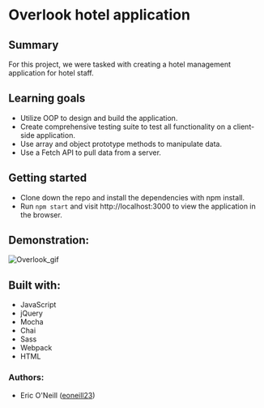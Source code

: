 # Overlook hotel application

## Summary
For this project, we were tasked with creating a hotel management application for hotel staff.

## Learning goals
  * Utilize OOP to design and build the application.
  * Create comprehensive testing suite to test all functionality on a client-side application.
  * Use array and object prototype methods to manipulate data.
  * Use a Fetch API to pull data from a server.
  
## Getting started
 * Clone down the repo and install the dependencies with npm install.
 * Run `npm start` and visit http://localhost:3000 to view the application in the browser.
  
## Demonstration:
![Overlook_gif](./src/images/overlook-gif.gif)

 ## Built with:
 * JavaScript
 * jQuery
 * Mocha
 * Chai
 * Sass
 * Webpack
 * HTML

### Authors:
* Eric O'Neill ([eoneill23](https://github.com/eoneill23))
